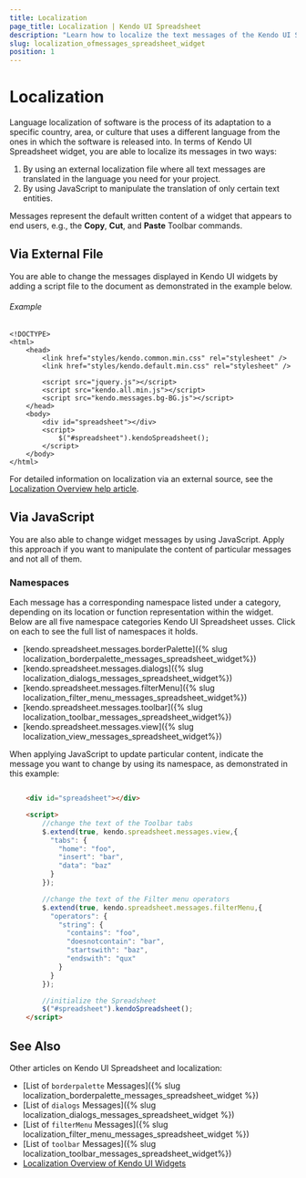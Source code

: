 ```yaml
---
title: Localization
page_title: Localization | Kendo UI Spreadsheet
description: "Learn how to localize the text messages of the Kendo UI Spreadsheet widget in your project."
slug: localization_ofmessages_spreadsheet_widget
position: 1
---
```


# Localization

Language localization of software is the process of its adaptation to a specific country, area, or culture that uses a different language from the ones in which the software is released into. In terms of Kendo UI Spreadsheet widget, you are able to localize its messages in two ways:

1. By using an external localization file where all text messages are translated in the language you need for your project.
2. By using JavaScript to manipulate the translation of only certain text entities.  

Messages represent the default written content of a widget that appears to end users, e.g., the **Copy**, **Cut**, and **Paste** Toolbar commands.

## Via External File

You are able to change the messages displayed in Kendo UI widgets by adding a script file to the document as demonstrated in the example below.

###### Example

    <!DOCTYPE>
    <html>
        <head>
            <link href="styles/kendo.common.min.css" rel="stylesheet" />
            <link href="styles/kendo.default.min.css" rel="stylesheet" />

            <script src="jquery.js"></script>
            <script src="kendo.all.min.js"></script>
            <script src="kendo.messages.bg-BG.js"></script>
        </head>
        <body>
            <div id="spreadsheet"></div>
            <script>
                $("#spreadsheet").kendoSpreadsheet();
            </script>
        </body>
    </html>

For detailed information on localization via an external source, see the [Localization Overview help article](/framework/localization/overview).

## Via JavaScript

You are also able to change widget messages by using JavaScript. Apply this approach if you want to manipulate the content of particular messages and not all of them.

### Namespaces

Each message has a corresponding namespace listed under a category, depending on its location or function representation within the widget. Below are all five namespace categories Kendo UI Spreadsheet usses. Click on each to see the full list of namespaces it holds.  

- [kendo.spreadsheet.messages.borderPalette]({% slug localization_borderpalette_messages_spreadsheet_widget%})
- [kendo.spreadsheet.messages.dialogs]({% slug localization_dialogs_messages_spreadsheet_widget%})
- [kendo.spreadsheet.messages.filterMenu]({% slug localization_filter_menu_messages_spreadsheet_widget%})
- [kendo.spreadsheet.messages.toolbar]({% slug localization_toolbar_messages_spreadsheet_widget%})
- [kendo.spreadsheet.messages.view]({% slug localization_view_messages_spreadsheet_widget%})

When applying JavaScript to update particular content, indicate the message you want to change by using its namespace, as demonstrated in this example:

```html

    <div id="spreadsheet"></div>

    <script>
        //change the text of the Toolbar tabs
        $.extend(true, kendo.spreadsheet.messages.view,{
          "tabs": {
            "home": "foo",
            "insert": "bar",
            "data": "baz"
          }
        });

        //change the text of the Filter menu operators
        $.extend(true, kendo.spreadsheet.messages.filterMenu,{
          "operators": {
            "string": {
              "contains": "foo",
              "doesnotcontain": "bar",
              "startswith": "baz",
              "endswith": "qux"
            }
          }
        });

        //initialize the Spreadsheet
        $("#spreadsheet").kendoSpreadsheet();
    </script>
```

## See Also

Other articles on Kendo UI Spreadsheet and localization:

* [List of `borderpalette` Messages]({% slug localization_borderpalette_messages_spreadsheet_widget %})
* [List of `dialogs` Messages]({% slug localization_dialogs_messages_spreadsheet_widget %})
* [List of `filterMenu` Messages]({% slug localization_filter_menu_messages_spreadsheet_widget %})
* [List of `toolbar` Messages]({% slug localization_toolbar_messages_spreadsheet_widget%})
* [Localization Overview of Kendo UI Widgets](/framework/localization/overview)
